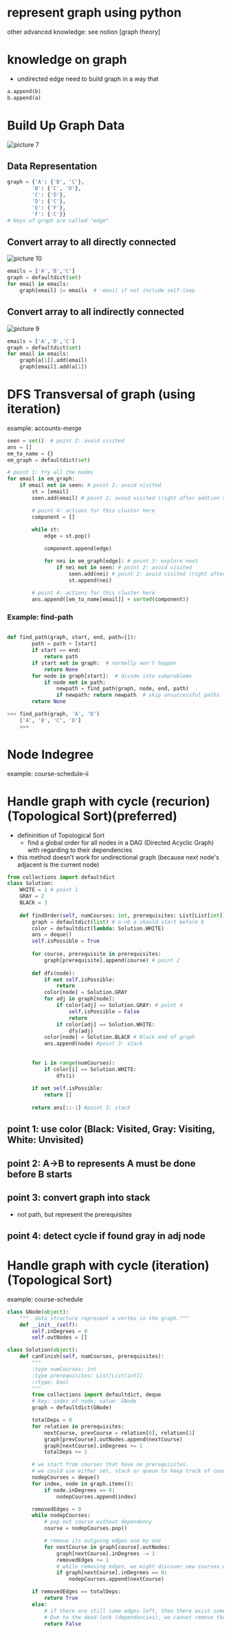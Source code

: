 # represent graph using python
other advanced knowledge: see notion [graph theory]


# knowledge on graph
- undirected edge
need to build graph in a way that 
```python
a.append(b)
b.append(a)
```

# Build Up Graph Data
![picture 7](images/2148a4c895d49c8e88cfb6bbfe2eb8f68dfb5223d02302e09b3cd7da2266d287.png)  
## Data Representation
```python
graph = {'A': {'B', 'C'},
        'B': {'C', 'D'},
        'C': {'D'},
        'D': {'C'},
        'E': {'F'},
        'F': {'C'}}
# keys of graph are called "edge"
```
## Convert array to all directly connected
![picture 10](images/0e22907f9debd501301d709fb611d412a738bf0087b194604496bca8b3e92efe.png)  
```python
emails = ['A','B','C']
graph = defaultdict(set)
for email in emails:
    graph[email] |= emails  # -email if not include self-loop
```

## Convert array to all indirectly connected
![picture 9](images/5c07cd5e9e4e5374597bd3fd6dfc3363e9bdc122a5d92d3178415052ee22f24e.png)  
```python
emails = ['A','B','C']
graph = defaultdict(set)
for email in emails:
    graph[a[1]].add(email)
    graph[email].add(a[1])
```



# DFS Transversal of graph (using iteration)
example: accounts-merge

```python
seen = set()  # point 2: avoid visited
ans = []
em_to_name = {}
em_graph = defaultdict(set)

# point 1: try all the nodes
for email in em_graph:
    if email not in seen: # point 2: avoid visited
        st = [email]
        seen.add(email) # point 2: avoid visited (right after addtion to stack)

        # point 4: actions for this cluster here
        component = []
        
        while st:
            edge = st.pop()

            component.append(edge)

            for nei in em_graph[edge]: # point 3: explore next
                if nei not in seen: # point 2: avoid visited
                    seen.add(nei) # point 2: avoid visited (right after addtion to stack)
                    st.append(nei)
                    
        # point 4: actions for this cluster here
        ans.append([em_to_name[email]] + sorted(component))

```

### Example: find-path

```python

def find_path(graph, start, end, path=[]):
        path = path + [start]
        if start == end:
            return path
        if start not in graph:  # normally won't happen
            return None
        for node in graph[start]:  # divide into subproblems
            if node not in path:
                newpath = find_path(graph, node, end, path)
                if newpath: return newpath  # skip unsuccessful paths
        return None

>>> find_path(graph, 'A', 'D')
    ['A', 'B', 'C', 'D']
    >>>
```

# Node Indegree
example: course-schedule-ii

# Handle graph with cycle (recurion)(Topological Sort)(preferred)
- defininition of Topological Sort
  - find a global order for all nodes in a DAG (Directed Acyclic Graph) with regarding to their dependencies
- this method doesn't work for undirectional graph (because next node's adjacent is the current node)

```python
from collections import defaultdict
class Solution:
    WHITE = 1 # point 1
    GRAY = 2
    BLACK = 3
    
    def findOrder(self, numCourses: int, prerequisites: List[List[int]]) -> List[int]:
        graph = defaultdict(list) # a->b a should start before b
        color = defaultdict(lambda: Solution.WHITE)
        ans = deque()
        self.isPossible = True
        
        for course, prerequisite in prerequisites:
            graph[prerequisite].append(course) # point 2
        
        def dfs(node):
            if not self.isPossible:
                return
            color[node] = Solution.GRAY
            for adj in graph[node]:
                if color[adj] == Solution.GRAY: # point 4
                    self.isPossible = False
                    return
                if color[adj] == Solution.WHITE:
                    dfs(adj)
            color[node] = Solution.BLACK # Black end of graph
            ans.append(node) #point 3: stack
            
        
        for i in range(numCourses):
            if color[i] == Solution.WHITE:
                dfs(i)
        
        if not self.isPossible:
            return []
        
        return ans[::-1] #point 3: stack
```

## point 1: use color (Black: Visited, Gray: Visiting, White: Unvisited)

## point 2: A->B to represents A must be done before B starts

## point 3: convert graph into stack
- not path, but represent the prerequisites

## point 4: detect cycle if found gray in adj node


# Handle graph with cycle (iteration)(Topological Sort)
example: course-schedule
```python
class GNode(object):
    """  data structure represent a vertex in the graph."""
    def __init__(self):
        self.inDegrees = 0
        self.outNodes = []

class Solution(object):
    def canFinish(self, numCourses, prerequisites):
        """
        :type numCourses: int
        :type prerequisites: List[List[int]]
        :rtype: bool
        """
        from collections import defaultdict, deque
        # key: index of node; value: GNode
        graph = defaultdict(GNode)

        totalDeps = 0
        for relation in prerequisites:
            nextCourse, prevCourse = relation[0], relation[1]
            graph[prevCourse].outNodes.append(nextCourse)
            graph[nextCourse].inDegrees += 1
            totalDeps += 1

        # we start from courses that have no prerequisites.
        # we could use either set, stack or queue to keep track of courses with no dependence.
        nodepCourses = deque()
        for index, node in graph.items():
            if node.inDegrees == 0:
                nodepCourses.append(index)

        removedEdges = 0
        while nodepCourses:
            # pop out course without dependency
            course = nodepCourses.pop()

            # remove its outgoing edges one by one
            for nextCourse in graph[course].outNodes:
                graph[nextCourse].inDegrees -= 1
                removedEdges += 1
                # while removing edges, we might discover new courses with prerequisites removed, i.e. new courses without prerequisites.
                if graph[nextCourse].inDegrees == 0:
                    nodepCourses.append(nextCourse)

        if removedEdges == totalDeps:
            return True
        else:
            # if there are still some edges left, then there exist some cycles
            # Due to the dead-lock (dependencies), we cannot remove the cyclic edges
            return False

```
